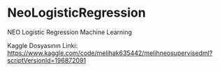 # NeoLogisticRegression
NEO Logistic Regression Machine Learning

Kaggle Dosyasının Linki: https://www.kaggle.com/code/melihak635442/melihneosupervisedml?scriptVersionId=196872091
